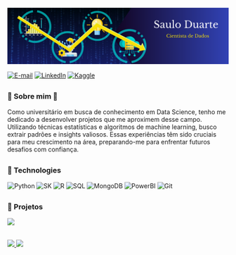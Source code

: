 ![](https://github.com/saulo-duarte/saulo-duarte/blob/main/bannergithub.png)

[![E-mail](https://img.shields.io/badge/Microsoft_Outlook-0078D4?style=for-the-badge&logo=microsoft-outlook&logoColor=white)](mailto:saulolduarte@outlook.com)
[![LinkedIn](https://img.shields.io/badge/LinkedIn-0077B5?style=for-the-badge&logo=linkedin&logoColor=white)](https://www.linkedin.com/in/saulo-duarte-0a2720261/)
[![Kaggle](https://img.shields.io/badge/Kaggle-20BEFF?style=for-the-badge&logo=Kaggle&logoColor=white)](https://www.kaggle.com/sauloleandroduarte)

##
### 👾 Sobre mim 👾

Como universitário em busca de conhecimento em Data Science, tenho me dedicado a desenvolver projetos que me aproximem desse campo. Utilizando técnicas estatísticas e algoritmos de machine learning, busco extrair padrões e insights valiosos. Essas experiências têm sido cruciais para meu crescimento na área, preparando-me para enfrentar futuros desafios com confiança.

##
### 🔧 Technologies 

![Python](https://img.shields.io/badge/Python-3776AB?style=for-the-badge&logo=python&logoColor=white)
![SK](https://img.shields.io/badge/scikit_learn-F7931E?style=for-the-badge&logo=scikit-learn&logoColor=white)
![R](https://img.shields.io/badge/r-%23276DC3.svg?style=for-the-badge&logo=r&logoColor=white)
![SQL](https://img.shields.io/badge/MySQL-00000F?style=for-the-badge&logo=mysql&logoColor=white)
![MongoDB](https://img.shields.io/badge/MongoDB-%234ea94b.svg?style=for-the-badge&logo=mongodb&logoColor=white)
![PowerBI](https://img.shields.io/badge/PowerBI-F2C811?style=for-the-badge&logo=Power%20BI&logoColor=white)
![Git](https://img.shields.io/badge/git-%23F05033.svg?style=for-the-badge&logo=git&logoColor=white)
##
### 📝 Projetos

<a href="https://github.com/saulo-duarte">
    <img  height="45px"src="https://lh4.googleusercontent.com/proxy/rEgbXWxeFySsOcJc9XiiqokeEjg9RxS-HToP76VT5-w8ZAeiEzDPHNxYbiaw6KvlIPDQcnSUMOBagUrIGnBq1GiUfZYbBRDh" 
/>
</a>

## 
<a href="https://github.com/saulo-duarte">
    <img height="80px" src="https://github-readme-stats.vercel.app/api?username=saulo-duarte&show_icons=true&hide=contribs,prs&cache_seconds=86400&theme=github_dark" />
    <img height="80px" src="https://github-readme-stats.vercel.app/api/top-langs/?username=saulo-duarte&hide=html&hide_title=true&layout=compact&theme=github_dark&langs_count=6&exclude_repo=comp426,Redventures-Movie-" 
/>
</a>

